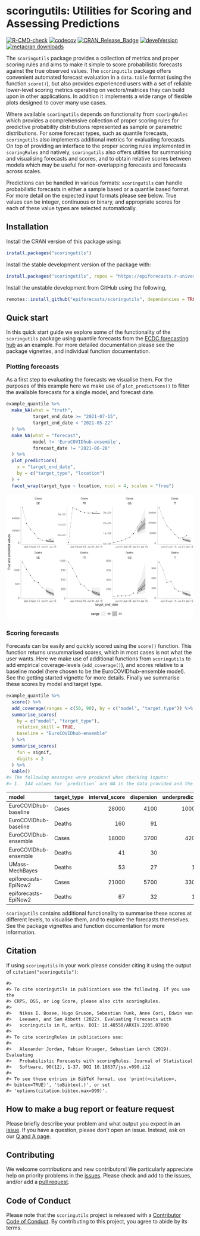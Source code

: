 scoringutils: Utilities for Scoring and Assessing Predictions
================

<!-- badges: start -->

[![R-CMD-check](https://github.com/epiforecasts/scoringutils/actions/workflows/R-CMD-check.yaml/badge.svg)](https://github.com/epiforecasts/scoringutils/actions/workflows/R-CMD-check.yaml)
[![codecov](https://app.codecov.io/gh/epiforecasts/scoringutilsbranch/master/graphs/badge.svg)](https://app.codecov.io/gh/epiforecasts/scoringutils)
[![CRAN\_Release\_Badge](https://www.r-pkg.org/badges/version-ago/scoringutils)](https://CRAN.R-project.org/package=scoringutils)
[![develVersion](https://img.shields.io/badge/devel%20version-1.1.0-green.svg?style=flat)](https://github.com/epiforecasts/scoringutils)
[![metacran
downloads](http://cranlogs.r-pkg.org/badges/grand-total/scoringutils)](https://cran.r-project.org/package=scoringutils)
<!-- badges: end -->

The `scoringutils` package provides a collection of metrics and proper
scoring rules and aims to make it simple to score probabilistic
forecasts against the true observed values. The `scoringutils` package
offers convenient automated forecast evaluation in a `data.table` format
(using the function `score()`), but also provides experienced users with
a set of reliable lower-level scoring metrics operating on
vectors/matrices they can build upon in other applications. In addition
it implements a wide range of flexible plots designed to cover many use
cases.

Where available `scoringutils` depends on functionality from
`scoringRules` which provides a comprehensive collection of proper
scoring rules for predictive probability distributions represented as
sample or parametric distributions. For some forecast types, such as
quantile forecasts, `scoringutils` also implements additional metrics
for evaluating forecasts. On top of providing an interface to the proper
scoring rules implemented in `scoringRules` and natively, `scoringutils`
also offers utilities for summarising and visualising forecasts and
scores, and to obtain relative scores between models which may be useful
for non-overlapping forecasts and forecasts across scales.

Predictions can be handled in various formats: `scoringutils` can handle
probabilistic forecasts in either a sample based or a quantile based
format. For more detail on the expected input formats please see below.
True values can be integer, continuous or binary, and appropriate scores
for each of these value types are selected automatically.

## Installation

Install the CRAN version of this package using:

``` r
install.packages("scoringutils")
```

Install the stable development version of the package with:

``` r
install.packages("scoringutils", repos = "https://epiforecasts.r-universe.dev")
```

Install the unstable development from GitHub using the following,

``` r
remotes::install_github("epiforecasts/scoringutils", dependencies = TRUE)
```

## Quick start

In this quick start guide we explore some of the functionality of the
`scoringutils` package using quantile forecasts from the [ECDC
forecasting hub](https://covid19forecasthub.eu/) as an example. For more
detailed documentation please see the package vignettes, and individual
function documentation.

### Plotting forecasts

As a first step to evaluating the forecasts we visualise them. For the
purposes of this example here we make use of `plot_predictions()` to
filter the available forecasts for a single model, and forecast date.

``` r
example_quantile %>%
  make_NA(what = "truth", 
          target_end_date >= "2021-07-15", 
          target_end_date < "2021-05-22"
  ) %>%
  make_NA(what = "forecast",
          model != 'EuroCOVIDhub-ensemble', 
          forecast_date != "2021-06-28"
  ) %>%
  plot_predictions(
    x = "target_end_date",
    by = c("target_type", "location")
  ) +
  facet_wrap(target_type ~ location, ncol = 4, scales = "free") 
```

![](man/figures/unnamed-chunk-4-1.png)<!-- -->

### Scoring forecasts

Forecasts can be easily and quickly scored using the `score()` function.
This function returns unsummarised scores, which in most cases is not
what the user wants. Here we make use of additional functions from
`scoringutils` to add empirical coverage-levels (`add_coverage()`), and
scores relative to a baseline model (here chosen to be the
EuroCOVIDhub-ensemble model). See the getting started vignette for more
details. Finally we summarise these scores by model and target type.

``` r
example_quantile %>%
  score() %>%
  add_coverage(ranges = c(50, 90), by = c("model", "target_type")) %>%
  summarise_scores(
    by = c("model", "target_type"),
    relative_skill = TRUE,
    baseline = "EuroCOVIDhub-ensemble"
  ) %>%
  summarise_scores(
    fun = signif, 
    digits = 2
  ) %>%
  kable()
#> The following messages were produced when checking inputs:
#> 1.  144 values for `prediction` are NA in the data provided and the corresponding rows were removed. This may indicate a problem if unexpected.
```

| model                 | target\_type | interval\_score | dispersion | underprediction | overprediction | coverage\_deviation |     bias | ae\_median | coverage\_50 | coverage\_90 | relative\_skill | scaled\_rel\_skill |
| :-------------------- | :----------- | --------------: | ---------: | --------------: | -------------: | ------------------: | -------: | ---------: | -----------: | -----------: | --------------: | -----------------: |
| EuroCOVIDhub-baseline | Cases        |           28000 |       4100 |         10000.0 |        14000.0 |             \-0.110 |   0.0980 |      38000 |         0.33 |         0.82 |            1.30 |                1.6 |
| EuroCOVIDhub-baseline | Deaths       |             160 |         91 |             2.1 |           66.0 |               0.120 |   0.3400 |        230 |         0.66 |         1.00 |            2.30 |                3.8 |
| EuroCOVIDhub-ensemble | Cases        |           18000 |       3700 |          4200.0 |        10000.0 |             \-0.098 | \-0.0560 |      24000 |         0.39 |         0.80 |            0.82 |                1.0 |
| EuroCOVIDhub-ensemble | Deaths       |              41 |         30 |             4.1 |            7.1 |               0.200 |   0.0730 |         53 |         0.88 |         1.00 |            0.60 |                1.0 |
| UMass-MechBayes       | Deaths       |              53 |         27 |            17.0 |            9.0 |             \-0.023 | \-0.0220 |         78 |         0.46 |         0.88 |            0.75 |                1.3 |
| epiforecasts-EpiNow2  | Cases        |           21000 |       5700 |          3300.0 |        12000.0 |             \-0.067 | \-0.0790 |      28000 |         0.47 |         0.79 |            0.95 |                1.2 |
| epiforecasts-EpiNow2  | Deaths       |              67 |         32 |            16.0 |           19.0 |             \-0.043 | \-0.0051 |        100 |         0.42 |         0.91 |            0.98 |                1.6 |

`scoringutils` contains additional functionality to summarise these
scores at different levels, to visualise them, and to explore the
forecasts themselves. See the package vignettes and function
documentation for more information.

## Citation

If using `scoringutils` in your work please consider citing it using the
output of `citation("scoringutils")`:

    #> 
    #> To cite scoringutils in publications use the following. If you use the
    #> CRPS, DSS, or Log Score, please also cite scoringRules.
    #> 
    #>   Nikos I. Bosse, Hugo Gruson, Sebastian Funk, Anne Cori, Edwin van
    #>   Leeuwen, and Sam Abbott (2022). Evaluating Forecasts with
    #>   scoringutils in R, arXiv. DOI: 10.48550/ARXIV.2205.07090
    #> 
    #> To cite scoringRules in publications use:
    #> 
    #>   Alexander Jordan, Fabian Krueger, Sebastian Lerch (2019). Evaluating
    #>   Probabilistic Forecasts with scoringRules. Journal of Statistical
    #>   Software, 90(12), 1-37. DOI 10.18637/jss.v090.i12
    #> 
    #> To see these entries in BibTeX format, use 'print(<citation>,
    #> bibtex=TRUE)', 'toBibtex(.)', or set
    #> 'options(citation.bibtex.max=999)'.

## How to make a bug report or feature request

Please briefly describe your problem and what output you expect in an
[issue](https://github.com/epiforecasts/scoringutils/issues). If you
have a question, please don’t open an issue. Instead, ask on our [Q and
A
page](https://github.com/epiforecasts/scoringutils/discussions/categories/q-a).

## Contributing

We welcome contributions and new contributors\! We particularly
appreciate help on priority problems in the
[issues](https://github.com/epiforecasts/scoringutils/issues). Please
check and add to the issues, and/or add a [pull
request](https://github.com/epiforecasts/scoringutils/pulls).

## Code of Conduct

Please note that the `scoringutils` project is released with a
[Contributor Code of
Conduct](https://epiforecasts.io/scoringutils/CODE_OF_CONDUCT.html). By
contributing to this project, you agree to abide by its terms.
